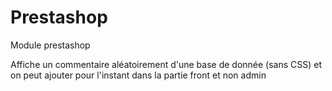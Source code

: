 # Prestashop
Module prestashop

Affiche un commentaire aléatoirement  d'une base de donnée (sans CSS)
et on peut ajouter pour l'instant dans la partie front et non admin

